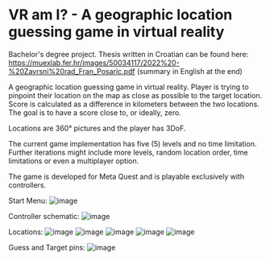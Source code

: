 # VR am I? - A geographic location guessing game in virtual reality

Bachelor's degree project. Thesis written in Croatian can be found here: https://muexlab.fer.hr/images/50034117/2022%20-%20Zavrsni%20rad_Fran_Posaric.pdf (summary in English at the end) 

A geographic location guessing game in virtual reality. Player is trying to pinpoint their location on the map as close as possible to the target location. Score is calculated as a difference in kilometers between the two locations. The goal is to have a score close to, or ideally, zero.

Locations are 360° pictures and the player has 3DoF.

The current game implementation has five (5) levels and no time limitation. Further iterations might include more levels, random location order, time limitations or even a multiplayer option.

The game is developed for Meta Quest and is playable exclusively with controllers.

Start Menu:
![image](https://github.com/posaricf/VRGeoGuessingGame/assets/87568166/94f47a14-583e-4be3-b830-b9633c6aff23)

Controller schematic:
![image](https://github.com/posaricf/VRGeoGuessingGame/assets/87568166/9c499479-fe8f-4796-9148-e592bf6588d0)

Locations:
![image](https://github.com/posaricf/VRGeoGuessingGame/assets/87568166/03823f44-adcb-491e-a3d2-37a5e31edaa2)
![image](https://github.com/posaricf/VRGeoGuessingGame/assets/87568166/018cde97-302a-4090-97a2-ff35bf90420c)
![image](https://github.com/posaricf/VRGeoGuessingGame/assets/87568166/6a4aef5d-7d9d-4da7-baf3-50cc48bcc0a0)
![image](https://github.com/posaricf/VRGeoGuessingGame/assets/87568166/19723ba4-2324-4ac6-9319-4888b677b9cc)
![image](https://github.com/posaricf/VRGeoGuessingGame/assets/87568166/6e632552-4191-4813-ab37-a23cc38d7e27)

Guess and Target pins:
![image](https://github.com/posaricf/VRGeoGuessingGame/assets/87568166/b9d839a5-7273-4b35-8ea3-023319a7ee62)

